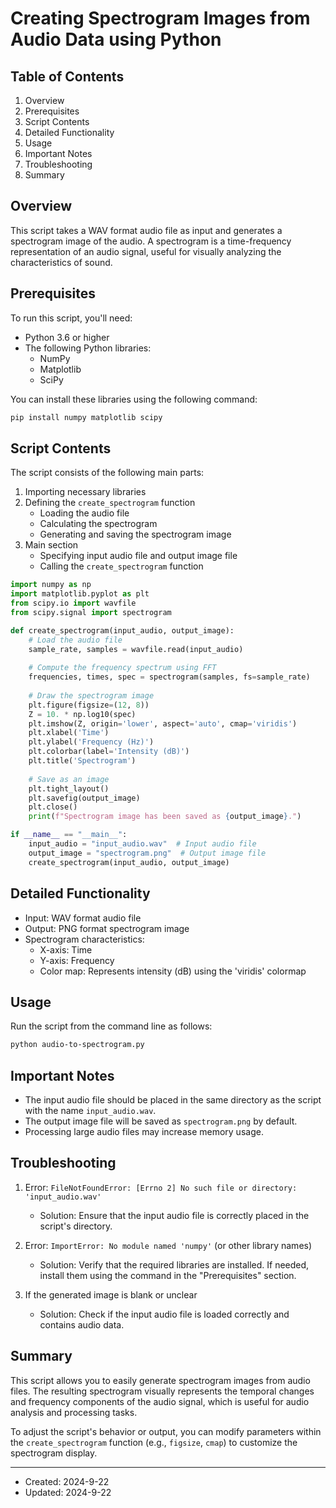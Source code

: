 # Creating Spectrogram Images from Audio Data using Python

## Table of Contents
1. Overview
2. Prerequisites
3. Script Contents
4. Detailed Functionality
5. Usage
6. Important Notes
7. Troubleshooting
8. Summary

## Overview
This script takes a WAV format audio file as input and generates a spectrogram image of the audio. A spectrogram is a time-frequency representation of an audio signal, useful for visually analyzing the characteristics of sound.

## Prerequisites
To run this script, you'll need:
- Python 3.6 or higher
- The following Python libraries:
  - NumPy
  - Matplotlib
  - SciPy

You can install these libraries using the following command:
```bash
pip install numpy matplotlib scipy
```

## Script Contents
The script consists of the following main parts:

1. Importing necessary libraries
2. Defining the `create_spectrogram` function
   - Loading the audio file
   - Calculating the spectrogram
   - Generating and saving the spectrogram image
3. Main section
   - Specifying input audio file and output image file
   - Calling the `create_spectrogram` function

```python
import numpy as np
import matplotlib.pyplot as plt
from scipy.io import wavfile
from scipy.signal import spectrogram

def create_spectrogram(input_audio, output_image):
    # Load the audio file
    sample_rate, samples = wavfile.read(input_audio)
    
    # Compute the frequency spectrum using FFT
    frequencies, times, spec = spectrogram(samples, fs=sample_rate)
    
    # Draw the spectrogram image
    plt.figure(figsize=(12, 8))
    Z = 10. * np.log10(spec)
    plt.imshow(Z, origin='lower', aspect='auto', cmap='viridis')
    plt.xlabel('Time')
    plt.ylabel('Frequency (Hz)')
    plt.colorbar(label='Intensity (dB)')
    plt.title('Spectrogram')
    
    # Save as an image
    plt.tight_layout()
    plt.savefig(output_image)
    plt.close()
    print(f"Spectrogram image has been saved as {output_image}.")

if __name__ == "__main__":
    input_audio = "input_audio.wav"  # Input audio file
    output_image = "spectrogram.png"  # Output image file
    create_spectrogram(input_audio, output_image)
```

## Detailed Functionality
- Input: WAV format audio file
- Output: PNG format spectrogram image
- Spectrogram characteristics:
  - X-axis: Time
  - Y-axis: Frequency
  - Color map: Represents intensity (dB) using the 'viridis' colormap

## Usage
Run the script from the command line as follows:
```bash
python audio-to-spectrogram.py
```

## Important Notes
- The input audio file should be placed in the same directory as the script with the name `input_audio.wav`.
- The output image file will be saved as `spectrogram.png` by default.
- Processing large audio files may increase memory usage.

## Troubleshooting
1. Error: `FileNotFoundError: [Errno 2] No such file or directory: 'input_audio.wav'`
   - Solution: Ensure that the input audio file is correctly placed in the script's directory.

2. Error: `ImportError: No module named 'numpy'` (or other library names)
   - Solution: Verify that the required libraries are installed. If needed, install them using the command in the "Prerequisites" section.

3. If the generated image is blank or unclear
   - Solution: Check if the input audio file is loaded correctly and contains audio data.

## Summary
This script allows you to easily generate spectrogram images from audio files. The resulting spectrogram visually represents the temporal changes and frequency components of the audio signal, which is useful for audio analysis and processing tasks.

To adjust the script's behavior or output, you can modify parameters within the `create_spectrogram` function (e.g., `figsize`, `cmap`) to customize the spectrogram display.

---
- Created: 2024-9-22
- Updated: 2024-9-22